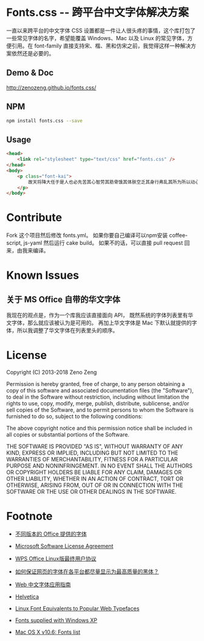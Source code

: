 # Fonts.css -- 跨平台中文字体解决方案

一直以来跨平台的中文字体 CSS 设置都是一件让人很头疼的事情，这个库打包了一些常见字体的名字，希望能覆盖 Windows、Mac 以及 Linux 的常见字体，方便引用。在 font-family 直接支持宋、楷、黑和仿宋之前，我觉得这样一种解决方案依然还是必要的。

## Demo & Doc

http://zenozeng.github.io/fonts.css/

## NPM

```bash
npm install fonts.css --save
```

## Usage

```html
<head>
    <link rel="stylesheet" type="text/css" href="fonts.css" />
</head>
<body>
    <p class="font-kai">
        故天将降大任于是人也必先苦其心智劳其筋骨饿其体肤空乏其身行弗乱其所为所以动心忍性曾益其所不能
    </p>
</body>
```

# Contribute

Fork 这个项目然后修改 fonts.yml。
如果你要自己编译可以npm安装 coffee-script, js-yaml 然后运行 cake build。
如果不的话，可以直接 pull request 回来，由我来编译。

# Known Issues

## 关于 MS Office 自带的华文字体

我现在的观点是，作为一个库我应该直接面向 API，
既然系统的字体列表里有华文字体，那么就应该被认为是可用的。
再加上华文字体是 Mac 下默认就提供的字体，所以我调整了华文字体在列表里头的顺序。

# License

Copyright (C) 2013-2018 Zeno Zeng

Permission is hereby granted, free of charge, to any person obtaining a copy
of this software and associated documentation files (the "Software"), to deal
in the Software without restriction, including without limitation the rights
to use, copy, modify, merge, publish, distribute, sublicense, and/or sell
copies of the Software, and to permit persons to whom the Software is
furnished to do so, subject to the following conditions:

The above copyright notice and this permission notice shall be included in
all copies or substantial portions of the Software.

THE SOFTWARE IS PROVIDED "AS IS", WITHOUT WARRANTY OF ANY KIND, EXPRESS OR
IMPLIED, INCLUDING BUT NOT LIMITED TO THE WARRANTIES OF MERCHANTABILITY,
FITNESS FOR A PARTICULAR PURPOSE AND NONINFRINGEMENT. IN NO EVENT SHALL THE
AUTHORS OR COPYRIGHT HOLDERS BE LIABLE FOR ANY CLAIM, DAMAGES OR OTHER
LIABILITY, WHETHER IN AN ACTION OF CONTRACT, TORT OR OTHERWISE, ARISING FROM,
OUT OF OR IN CONNECTION WITH THE SOFTWARE OR THE USE OR OTHER DEALINGS IN
THE SOFTWARE.

# Footnote

- [不同版本的 Office 提供的字体](http://office.microsoft.com/zh-cn/powerpoint-help/HA010282644.aspx)

- [Microsoft Software License Agreement](http://office.microsoft.com/en-us/products/microsoft-software-license-agreement-FX103576343.aspx)

- [WPS Office Linux版最终用户协议](http://community.wps.cn/wiki/WPS_Office_Linux%E7%89%88%E6%9C%80%E7%BB%88%E7%94%A8%E6%88%B7%E5%8D%8F%E8%AE%AE)

- [如何保证网页的字体在各平台都尽量显示为最高质量的黑体？](http://www.zhihu.com/question/19911793)

- [Web 中文字体应用指南](http://ruby-china.org/topics/14005)

- [Helvetica](http://zh.wikipedia.org/wiki/Helvetica)

- [Linux Font Equivalents to Popular Web Typefaces](https://mondaybynoon.com/linux-font-equivalents-to-popular-web-typefaces/)

- [Fonts supplied with Windows XP](http://www.microsoft.com/typography/fonts/winxp.htm)

- [Mac OS X v10.6: Fonts list](http://support.apple.com/kb/ht5154)
